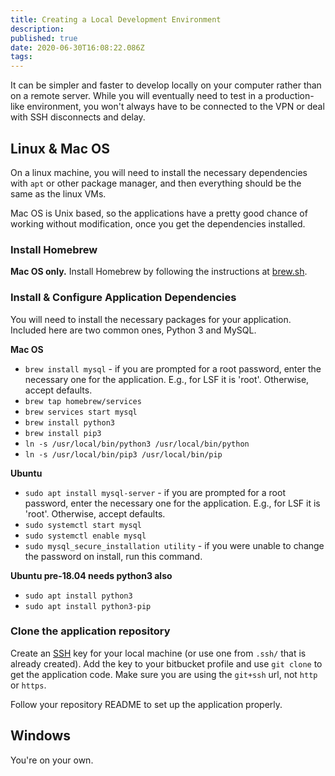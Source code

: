 ```yaml
---
title: Creating a Local Development Environment
description: 
published: true
date: 2020-06-30T16:08:22.086Z
tags: 
---
```


It can be simpler and faster to develop locally on your computer rather than on a remote server. While you will eventually need to test in a production-like environment, you won't always have to be connected to the VPN or deal with SSH disconnects and delay.

## Linux & Mac OS
On a linux machine, you will need to install the necessary dependencies with `apt` or other package manager, and then everything should be the same as the linux VMs.

Mac OS is Unix based, so the applications have a pretty good chance of working without modification, once you get the dependencies installed.

### Install Homebrew

**Mac OS only.**
Install Homebrew by following the instructions at [brew.sh](https://brew.sh/).


### Install & Configure Application Dependencies
You will need to install the necessary packages for your application. Included here are two common ones, Python 3 and MySQL.

**Mac OS**

- `brew install mysql` - if you are prompted for a root password, enter the necessary one for the application. E.g., for LSF it is 'root'. Otherwise, accept defaults.
- `brew tap homebrew/services`
- `brew services start mysql`
- `brew install python3`
- `brew install pip3`
- `ln -s /usr/local/bin/python3 /usr/local/bin/python`
- `ln -s /usr/local/bin/pip3 /usr/local/bin/pip`

**Ubuntu**

- `sudo apt install mysql-server` - if you are prompted for a root password, enter the necessary one for the application. E.g., for LSF it is 'root'. Otherwise, accept defaults.
- `sudo systemctl start mysql`
- `sudo systemctl enable mysql`
- `sudo mysql_secure_installation utility` - if you were unable to change the password on install, run this command.

**Ubuntu pre-18.04 needs python3 also**
- `sudo apt install python3`
- `sudo apt install python3-pip`


### Clone the application repository

Create an [SSH](/ssh) key for your local machine (or use one from `.ssh/` that is already created). Add the key to your bitbucket profile and use `git clone` to get the application code. Make sure you are using the `git+ssh` url, not `http` or `https`.

Follow your repository README to set up the application properly.



## Windows
You're on your own.